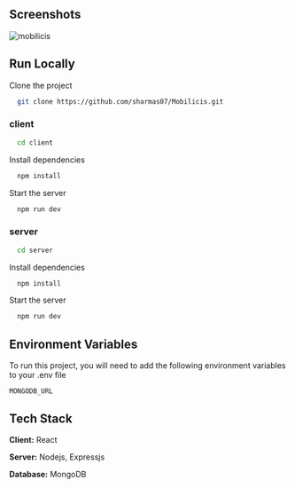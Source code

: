 
## Screenshots

![mobilicis](https://user-images.githubusercontent.com/82169761/234607694-f005c638-3e85-4dd9-8cbb-4cdd3e02e650.png)



## Run Locally

Clone the project

```bash
  git clone https://github.com/sharmas07/Mobilicis.git
```
### client

```bash
  cd client
```

Install dependencies

```bash
  npm install
```

Start the server

```bash
  npm run dev
```
### server

```bash
  cd server
```

Install dependencies

```bash
  npm install
```

Start the server

```bash
  npm run dev
```


## Environment Variables

To run this project, you will need to add the following environment variables to your .env file

`MONGODB_URL`
## Tech Stack

**Client:** React

**Server:** Nodejs, Expressjs

**Database:** MongoDB

